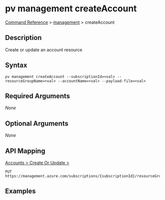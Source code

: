 # pv management createAccount
[Command Reference](../../../README.md#command-reference) > [management](./main.md) > createAccount

## Description
Create or update an account resource

## Syntax
```
pv management createAccount --subscriptionId=<val> --resourceGroupName=<val> --accountName=<val> --payload-file=<val>
```

## Required Arguments
*None*

## Optional Arguments
*None*

## API Mapping
[Accounts > Create Or Update > ](https://docs.microsoft.com/en-us/rest/api/purview/accounts/create-or-update)
```
PUT https://management.azure.com/subscriptions/{subscriptionId}/resourceGroups/{resourceGroupName}/providers/Microsoft.Purview/accounts/{accountName}
```

## Examples
```powershell

```